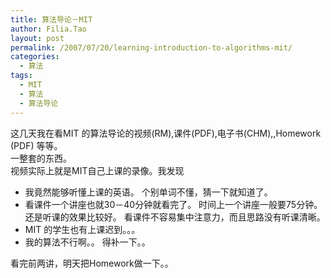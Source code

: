 ```yaml
---
title: 算法导论－MIT
author: Filia.Tao
layout: post
permalink: /2007/07/20/learning-introduction-to-algorithms-mit/
categories:
  - 算法
tags:
  - MIT
  - 算法
  - 算法导论
---
```

这几天我在看MIT 的算法导论的视频(RM),课件(PDF),电子书(CHM),,Homework (PDF) 等等。  
一整套的东西。  
视频实际上就是MIT自己上课的录像。我发现

  * 我竟然能够听懂上课的英语。 个别单词不懂，猜一下就知道了。
  * 看课件一个讲座也就30－40分钟就看完了。 时间上一个讲座一般要75分钟。还是听课的效果比较好。 看课件不容易集中注意力，而且思路没有听课清晰。
  * MIT 的学生也有上课迟到。。。
  * 我的算法不行啊。。 得补一下。。

看完前两讲，明天把Homework做一下。。
